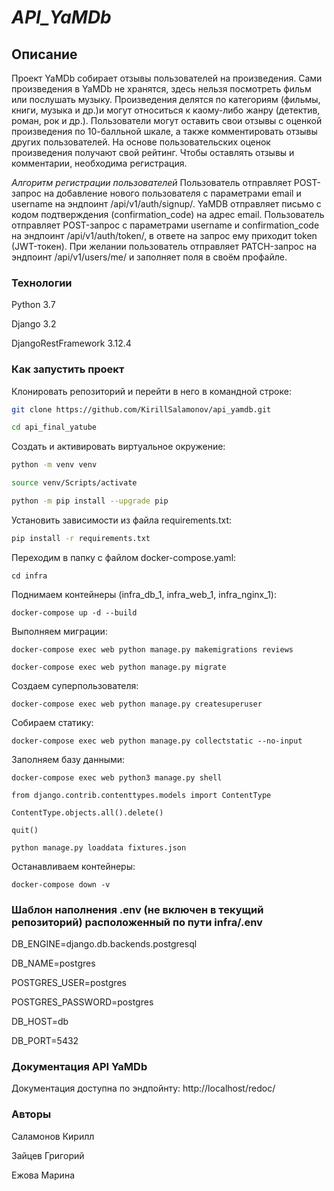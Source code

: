 # *API_YaMDb*

## Описание

Проект YaMDb собирает отзывы пользователей на произведения. 
Сами произведения в YaMDb не хранятся, здесь нельзя посмотреть фильм или послушать музыку.
Произведения делятся по категориям (фильмы, книги, музыка и др.)и могут относиться к каому-либо жанру (детектив, роман, рок и др.).
Пользователи могут оставить свои отзывы с оценкой произведения по 10-балльной шкале, а также комментировать отзывы других пользователей.
На основе пользовательских оценок произведения получают свой рейтинг.
Чтобы оставлять отзывы и комментарии, необходима регистрация.

*Алгоритм регистрации пользователей*
Пользователь отправляет POST-запрос на добавление нового пользователя с параметрами email и username на эндпоинт /api/v1/auth/signup/.
YaMDB отправляет письмо с кодом подтверждения (confirmation_code) на адрес email.
Пользователь отправляет POST-запрос с параметрами username и confirmation_code на эндпоинт /api/v1/auth/token/, в ответе на запрос ему приходит token (JWT-токен).
При желании пользователь отправляет PATCH-запрос на эндпоинт /api/v1/users/me/ и заполняет поля в своём профайле. 

### Технологии

Python 3.7

Django 3.2

DjangoRestFramework 3.12.4

### Как запустить проект

Клонировать репозиторий и перейти в него в командной строке:

```bash
git clone https://github.com/KirillSalamonov/api_yamdb.git
```

```bash
cd api_final_yatube
```

Cоздать и активировать виртуальное окружение:

```bash
python -m venv venv
```

```bash
source venv/Scripts/activate
```

```bash
python -m pip install --upgrade pip
```

Установить зависимости из файла requirements.txt:

```bash
pip install -r requirements.txt
```

Переходим в папку с файлом docker-compose.yaml:

```
cd infra
```

Поднимаем контейнеры (infra_db_1, infra_web_1, infra_nginx_1):

```
docker-compose up -d --build
```

Выполняем миграции:

```
docker-compose exec web python manage.py makemigrations reviews

docker-compose exec web python manage.py migrate
```

Создаем суперпользователя:

```
docker-compose exec web python manage.py createsuperuser
```

Собираем статику:

```
docker-compose exec web python manage.py collectstatic --no-input
```

Заполняем базу данными:

```
docker-compose exec web python3 manage.py shell  

from django.contrib.contenttypes.models import ContentType

ContentType.objects.all().delete()

quit()

python manage.py loaddata fixtures.json
```

Останавливаем контейнеры:

```
docker-compose down -v
```

### Шаблон наполнения .env (не включен в текущий репозиторий) расположенный по пути infra/.env

DB_ENGINE=django.db.backends.postgresql

DB_NAME=postgres

POSTGRES_USER=postgres

POSTGRES_PASSWORD=postgres

DB_HOST=db

DB_PORT=5432

### Документация API YaMDb

Документация доступна по эндпойнту: http://localhost/redoc/

### Авторы

Саламонов Кирилл

Зайцев Григорий

Ежова Марина
